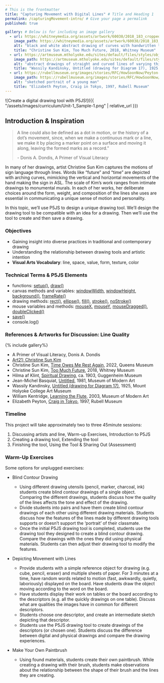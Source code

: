 ```yaml
---
# This is the frontmatter
title: "Capturing Movement with Digital Lines" # Title and Heading 1
permalink: /capturingMovement-intro/ # Give your page a permalink
published: true

gallery: # Below is for including an image gallery
  - url: https://whitneymedia.org/assets/artwork/60038/2018_183_cropped.jpeg
    image_path: https://whitneymedia.org/assets/artwork/60038/2018_183_cropped.jpeg
    alt: "black and white abstract drawing of curves with handwritten text: too much future "
    title: "Christine Sun Kim, Too Much Future, 2018, Whitney Museum"
  - url: https://artmuseum.mtholyoke.edu/sites/default/files/styles/object_image/public/images/mh_1970_1_s_riv_v1-hpr.jpg
    image_path: https://artmuseum.mtholyoke.edu/sites/default/files/styles/object_image/public/images/mh_1970_1_s_riv_v1-hpr.jpg
    alt: "abstract drawings of straight and curved lines of varying thickness"
    title: "Wassily Kandinsky, Untitled (drawing for Diagram 17), 1925, Mount Holyoke College Art Museum"
  - url: https://rubellmuseum.org/images/stories/RFC/HowSoonNow/Peyton-E_Craig-In-Tokyo-300.jpg
    image_path: https://rubellmuseum.org/images/stories/RFC/HowSoonNow/Peyton-E_Craig-In-Tokyo-300.jpg
    alt: "sketched portrait of a young man"
    title: "Elizabeth Peyton, Craig in Tokyo, 1997, Rubell Museum"
---
```


![Create a digital drawing tool with P5JS!]({{ "/assets/images/curriculum/Unit-1_Sample-1.png" | relative_url }})

## Introduction & Inspiration

> A line could also be defined as a dot in motion, or the history of a dot’s movement, since, when we make a continuous mark or a line, we make it by placing a marker point on a surface and moving it along, leaving the formed marks as a record.” 
>
> \- Donis A. Dondis, A Primer of Visual Literacy

In many of her drawings, artist Christine Sun Kim captures the motions of sign language through lines. Words like “future” and “time” are depicted with arching curves, mimicking the vertical and horizontal movements of the hand making the sign in ASL. The scale of Kim’s work ranges from intimate drawings to monumental murals. In each of her works, her deliberate choices around the form, weight, and composition of the lines she uses are essential in communicating a unique sense of motion and personality. 

In this topic, we’ll use P5JS to design a unique drawing tool. We’ll design the drawing tool to be compatible with an idea for a drawing. Then we’ll use the tool to create and then save a drawing. 


### Objectives
- Gaining insight into diverse practices in traditional and contemporary drawing
- Understanding the relationship between drawing tools and artistic intention
- **Visual Arts Vocabulary**: line, space, value, form, texture, color


### Technical Terms & P5JS Elements
- functions: [setup()](https://p5js.org/reference/p5/setup/), [draw()](https://p5js.org/reference/p5/draw/)
- canvas methods and variables: [windowWidth](https://p5js.org/reference/p5/windowWidth/), [windowHeight](https://p5js.org/reference/p5/windowHeight/), [background()](https://p5js.org/reference/p5/background/), [frameRate()](https://p5js.org/reference/p5/frameRate/)
- drawing methods: [rect()](https://p5js.org/reference/p5/rect/), [ellipse()](https://p5js.org/reference/p5/ellipse/),  [fill()](https://p5js.org/reference/p5/fill/), [stroke()](https://p5js.org/reference/p5/stroke/), [noStroke()](https://p5js.org/reference/p5/noStroke/)
- mouse variables and methods: [mouseX](https://p5js.org/reference/p5/mouseX/), [mouseY](https://p5js.org/reference/p5/mouseY/), [mouseDragged()](https://p5js.org/reference/p5/mouseDragged/), [doubleClicked()](https://p5js.org/reference/p5/doubleClicked/)
- [save()](https://p5js.org/reference/p5/save/)
- console.log()


### References & Artworks for Discussion: Line Quality
{% include gallery%}
* A Primer of Visual Literacy, Donis A. Dondis
* [Art21: Christine Sun Kim](https://art21.org/watch/art-in-the-twenty-first-century/s11/christine-sun-kim-in-friends-strangers/)
* Christine Sun Kim, [Time Owes Me Rest Again](https://queensmuseum.org/exhibition/christine-sun-kim/), 2022, Queens Museum
* Christine Sun Kim, [Too Much Future](https://whitney.org/exhibitions/christine-sun-kim), 2018, Whitney Museum
* Hilma af Klint, [Spiritual Drawing](https://www.guggenheim.org/audio/track/spiritual-drawings-of-the-five-ca-1903-04), ca. 1903, Guggenheim Museum
* Jean-Michel Basquiat, [Untitled](https://www.moma.org/collection/works/34633?artist_id=370&page=1&sov_referrer=artist), 1981, Museum of Modern Art
* Wassily Kandinsky, [Untitled (drawing for Diagram 17)](https://artmuseum.mtholyoke.edu/object/untitled-drawing-diagram-17), 1925, Mount Holyoke College Art Museum
* William Kentridge, [Learning the Flute](https://www.moma.org/collection/works/91559), 2003, Museum of Modern Art
* Elizabeth Peyton, [Craig in Tokyo](https://rubellmuseum.org/elizabeth-peyton), 1997, Rubell Museum


### Timeline
This project will take approximately two to three 45minute sessions:
1. Discussing artists and line, Warm-up Exercises, Introduction to P5JS
2. Creating a drawing tool, Extending the tool
3. Finishing the tool, Using the Tool & Sharing Out (Assessment)


### Warm-Up Exercises
Some options for unplugged exercises:
- Blind Contour Drawing
  - Using different drawing utensils (pencil, marker, charcoal, ink) students create blind contour drawings of a single object. Comparing the different drawings, students discuss how the quality of the lines affects the tone and effect of the drawing. 
  - Divide students into pairs and have them create blind contour drawings of each other using different drawing materials. Students discuss how the features of the lines made by different drawing tools supports or doesn’t support the ‘portrait’ of their classmate. 
  - Once the initial P5JS drawing tool is completed, students use the drawing tool they designed to create a blind contour drawing. Compare the drawings with the ones they did using physical materials. Students can then adjust their drawing tool to modify the features. 

- Depicting Movement with Lines
  - Provide students with a simple reference object for drawing (e.g. cube, pencil, eraser) and multiple sheets of paper. For 3 minutes at a time, have random words related to motion (fast, awkwardly, quietly, laboriously) displayed on the board. Have students draw the object moving according to the word on the board.
  - Have students display their work on tables or the board according to the descriptors (e.g. all the quickly drawings on one table). Discuss what are qualities the images have in common for different descriptors. 
  - Students choose one descriptor, and create an intermediate sketch depicting that descriptor. 
  - Students use the P5JS drawing tool to create drawings of the descriptors (or chosen one). Students discuss the difference between digital and physical drawings and compare the drawing experiences.

- Make Your Own Paintbrush
  - Using found materials, students create their own paintbrush. While creating a drawing with their brush, students make observations about the relationship between the shape of their brush and the lines they are creating.
